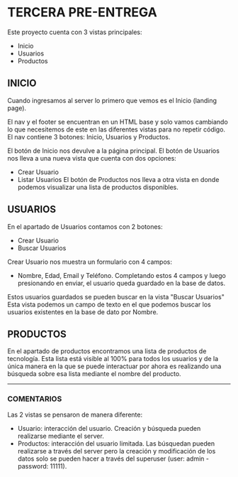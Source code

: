 # TERCERA PRE-ENTREGA

Este proyecto cuenta con 3 vistas principales:
- Inicio
- Usuarios
- Productos

## INICIO
Cuando ingresamos al server lo primero que vemos es el Inicio (landing page).

El nav y el footer se encuentran en un HTML base y solo vamos cambiando lo que necesitemos de este en las diferentes vistas para no repetir código. El nav contiene 3 botones: Inicio, Usuarios y Productos.

El botón de Inicio nos devulve a la página principal.
El botón de Usuarios nos lleva a una nueva vista que cuenta con dos opciones:
- Crear Usuario
- Listar Usuarios
El botón de Productos nos lleva a otra vista en donde podemos visualizar una lista de productos disponibles.

## USUARIOS
En el apartado de Usuarios contamos con 2 botones: 
- Crear Usuario
- Buscar Usuarios

Crear Usuario nos muestra un formulario con 4 campos:
- Nombre, Edad, Email y Teléfono.
Completando estos 4 campos y luego presionando en enviar, el usuario queda guardado en la base de datos.

Estos usuarios guardados se pueden buscar en la vista "Buscar Usuarios"
Esta vista podemos un campo de texto en el que podemos buscar los usuarios existentes en la base de dato por Nombre.

## PRODUCTOS
En el apartado de productos encontramos una lista de productos de tecnología.
Esta lista está visible al 100% para todos los usuarios y de la única manera en la que se puede interactuar por ahora es realizando una búsqueda sobre esa lista mediante el nombre del producto.

---
### COMENTARIOS
Las 2 vistas se pensaron de manera diferente:
- Usuario: interacción del usuario. Creación y búsqueda pueden realizarse mediante el server.
- Productos: interacción del usuario limitada. Las búsquedan pueden realizarse a través del server pero la creación y modificación de los datos solo se pueden hacer a través del superuser (user: admin - password: 11111).


